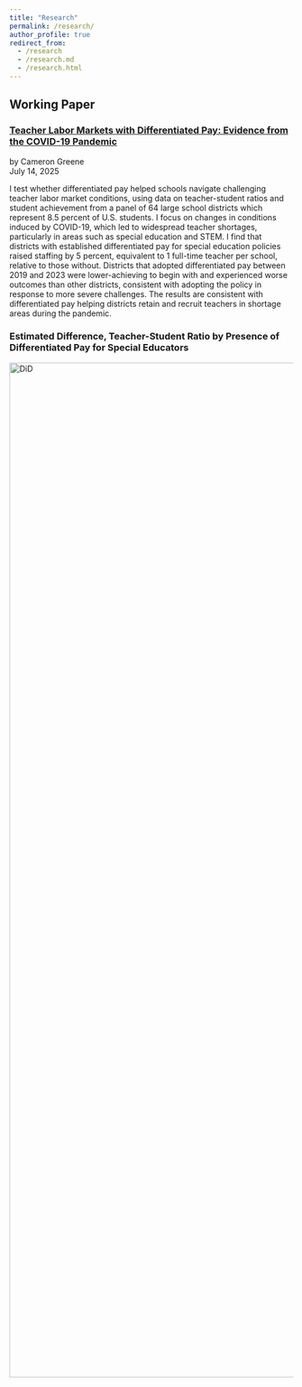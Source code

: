 ```yaml
---
title: "Research"
permalink: /research/
author_profile: true
redirect_from: 
  - /research
  - /research.md
  - /research.html
---
```



## Working Paper  
### [Teacher Labor Markets with Differentiated Pay: Evidence from the COVID-19 Pandemic](https://cameronjamesgreene.github.io/files/Thesis.pdf)  
by Cameron Greene  
July 14, 2025

I test whether differentiated pay helped schools navigate challenging teacher labor market conditions, using data on teacher-student ratios and student achievement from a panel of 64 large school districts which represent 8.5 percent of U.S. students. I focus on changes in conditions induced by COVID-19, which led to widespread teacher shortages, particularly in areas such as special education and STEM. I find that districts with established differentiated pay for special education policies raised staffing by 5 percent, equivalent to 1 full-time teacher per school, relative to those without. Districts that adopted differentiated pay between 2019 and 2023 were lower-achieving to begin with and experienced worse outcomes than other districts, consistent with adopting the policy in response to more severe challenges. The results are consistent with differentiated pay helping districts retain and recruit teachers in shortage areas during the pandemic.  

### Estimated Difference, Teacher-Student Ratio by Presence of Differentiated Pay for Special Educators

<img width="2686" height="1798" alt="DiD" src="https://github.com/user-attachments/assets/d7406fad-f254-4f52-818d-90d3682dae80" />

